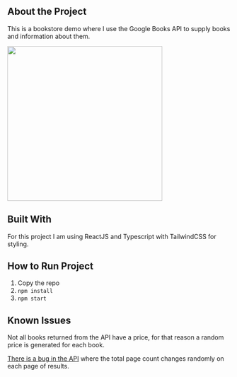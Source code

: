 ## About the Project
This is a bookstore demo where I use the Google Books API to supply books and information about them. 

<img src="https://github.com/user-attachments/assets/1e8911b5-045d-4bad-85bb-b75fc35e6f28" height="350" />

## Built With
For this project I am using ReactJS and Typescript with TailwindCSS for styling.

## How to Run Project

1. Copy the repo
2. `npm install`
3. `npm start`

## Known Issues
Not all books returned from the API have a price, for that reason a random price is generated for each book. 

[There is a bug in the API](https://stackoverflow.com/questions/76799691/google-books-api-erroneously-incrementing-totalitems-returned
) where the total page count changes randomly on each page of results.
